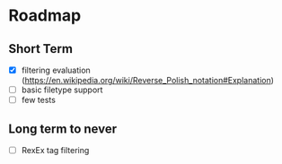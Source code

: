 # Roadmap

## Short Term

- [x] filtering evaluation (https://en.wikipedia.org/wiki/Reverse_Polish_notation#Explanation)
- [ ] basic filetype support
- [ ] few tests

## Long term to never

- [ ] RexEx tag filtering
